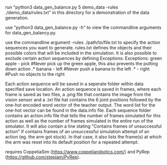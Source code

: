 run "python3 data_gen_balance.py 5 demo_data -rules ./demo_data/rules.txt" in this directory for a demonstration of the data generation.

use "python3 data_gen_balance.py -h" to view the commandline arguments for data_gen_balancy.py.

use the commandline argument -rules ./path/to/file.txt to specify the action sequences you want to generate.
	rules.txt defines the objects and their possible colors that will be included in the simulation.
	It is also possible to exclude certain action sequences by defining Exceptions:
		Exceptions:
		green apple - pick  #Never pick up the green apple, this also prevents the putting down action
		.* banana - left  #Never push a banana to the left
		.* - right #Push no objects to the right

Each action sequence will be saved in a seperate folder within data specified save location. An action sequence is saved 
in frames, where each frame is saved as two files, a .png file that contains the image from the vision sensor and 
a .txt file hat contains the 6 joint positions followed by the one-hot encoded word vector of the teacher output.
The word list for the one-hot vector can be found in the data.info file.
Each sequence folder contains an action.info file that tells the number of frames simulated for this action as well as 
the number of  frames simulated in the entire run of the simulator. It will also contain a line stating "Contains frames 
of unsuccessful action" if contains frames of an unsuccessful simulation attempt of an action (eg. the arm got stuck). 
In that case, it also lists the frame(s) at which the arm was reset into its default position for a repeated attempt.
		
	

requires CoppeliaSim (https://www.coppeliarobotics.com/) and PyRep (https://github.com/stepjam/PyRep).
